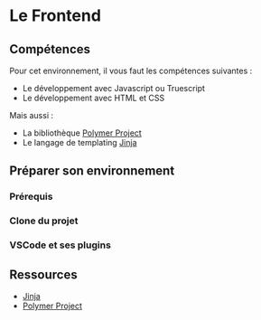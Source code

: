# Le Frontend

## Compétences

Pour cet environnement, il vous faut les compétences suivantes :

- Le développement avec Javascript ou Truescript
- Le développement avec HTML et CSS

Mais aussi :

- La bibliothèque [Polymer Project](https://www.polymer-project.org/)
- Le langage de templating [Jinja](https://jinja.palletsprojects.com/en/2.11.x/)

## Préparer son environnement

### Prérequis

### Clone du projet

### VSCode et ses plugins

## Ressources

- [Jinja](https://jinja.palletsprojects.com/en/2.11.x/)
- [Polymer Project](https://www.polymer-project.org/)
